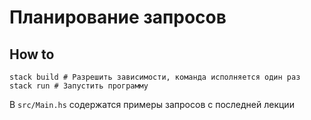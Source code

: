 # Планирование запросов

## How to

```shell
stack build # Разрешить зависимости, команда исполняется один раз
stack run # Запустить программу
```

В `src/Main.hs` содержатся примеры запросов с последней лекции
